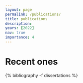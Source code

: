 ```yaml
---
layout: page
permalink: /publications/
title: publications
description: 
years: [2022]
nav: true
importance: 4
---
```


<div class="publications">

<h1 class="year" id="dissertations">Recent ones</h1>
{% bibliography -f dissertations %}

</div>
